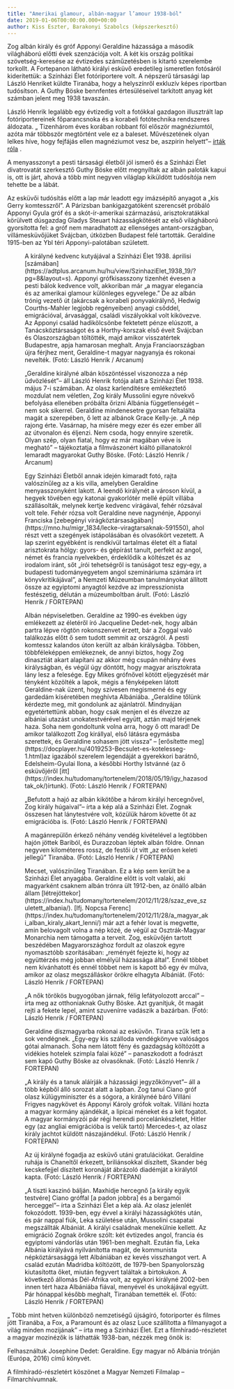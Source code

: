 ```yaml
---
title: "Amerikai glamour, albán-magyar l’amour 1938-ból"
date: 2019-01-06T00:00:00.000+00:00
author: Kiss Eszter, Barakonyi Szabolcs (képszerkesztő)
---
```


Zog albán király és gróf Apponyi Geraldine házassága a második világháború előtti évek szenzációja volt. A két kis ország politikai szövetség-keresése az évtizedes száműzetésben is kitartó szerelembe torkollt. A Fortepanon látható királyi esküvő eredetileg ismeretlen fotósáról kiderítettük: a Színházi Élet fotóriportere volt. A népszerű társasági lap László Henriket küldte Tiranába, hogy a helyszínről exkluzív képes riportban tudósítson. A Guthy Böske bennfentes értesüléseivel tarkított anyag két számban jelent meg 1938 tavaszán.

László Henrik legalább egy évtizedig volt a fotókkal gazdagon illusztrált lap fotóriportereinek főparancsnoka és a korabeli fotótechnika rendszeres áldozata. „ Tizenhárom éves korában robbant föl először magnéziumtól, azóta már többször megtörtént vele ez a baleset. Művészetének olyan lelkes híve, hogy fejfájás ellen magnéziumot vesz be, aszpirin helyett”– [írták róla](https://adtplus.arcanum.hu/hu/view/SzinhaziElet_1935_43/?query=%22l%C3%A1szl%C3%B3%20henrik%22&pg=76&layout=s) .

A menyasszonyt a pesti társasági életből jól ismerő és a Szinházi Élet divatrovatát szerkesztő Guthy Böske előtt megnyíltak az albán paloták kapui is, ott is járt, ahová a több mint negyven világlap kiküldött tudósítója nem tehette be a lábát.

Az esküvői tudósítás előtt a lap már leadott egy imázsépítő anyagot a „kis Gerry komtesszről”. A Párizsban bankigazgatóként szerencsét próbáló Apponyi Gyula gróf és a skót-ír-amerikai származású, arisztokratákkal körülvett dúsgazdag Gladys Steuart házasságkötését az első világháború gyorsította fel: a gróf nem maradhatott az ellenséges antant-országban, villámesküvőjüket Svájcban, útközben Budapest felé tartották. Geraldine 1915-ben az Ybl téri Apponyi-palotában született.

<figure>
<img src="/images/24407806_cf4e76673b24bf7767d9b06684bcf6f8_wm.jpg" alt="" />
<figcaption>A királyné kedvenc kutyájával a Színházi Élet 1938. áprilisi [számában](https://adtplus.arcanum.hu/hu/view/SzinhaziElet_1938_19/?pg=8&layout=s). Apponyi grófkisasszony tizenhét évesen a pesti bálok kedvence volt, akkoriban már „a magyar elegancia és az amerikai glamour különleges egyvelege.” De az albán trónig vezető út (akárcsak a korabeli ponyvakirálynő, Hedwig Courths-Mahler legjobb regényeiben) anyagi csőddel, emigrációval, árvasággal, családi viszályokkal volt kikövezve. Az Apponyi család hadikölcsönbe fektetett pénze elúszott, a Tanácsköztársaságot és a Horthy-korszak első éveit Svájcban és Olaszországban töltötték, majd amikor visszatértek Budapestre, apja hamarosan meghalt. Anyja Franciaországban újra férjhez ment, Geraldine-t magyar nagyanyja és rokonai nevelték. (Fotó: László Henrik / Arcanum)</figcaption>
</figure>

<figure>
<img src="/images/24407804_a8098bd5d9600c55690196591c7a13b2_wm.jpg" alt="" />
<figcaption>„Geraldine királyné albán köszöntéssel viszonozza a nép üdvözlését”– áll László Henrik fotója alatt a Szinházi Élet 1938. május 7-i számában. Az olasz karlendítésre emlékeztető mozdulat nem véletlen, Zog király Mussolini egyre növekvő befolyása ellenében próbálta őrizni Albánia függetlenségét – nem sok sikerrel. Geraldine mindenesetre gyorsan feltalálta magát a szerepében, ő lett az albánok Grace Kelly-je. „A nép rajong érte. Vasárnap, ha misére megy ezer és ezer ember áll az útvonalon és éljenzi. Nem csoda, hogy ennyire szeretik. Olyan szép, olyan fiatal, hogy ez már magában véve is megható” – tájékoztatja a filmvászonért kiáltó pillanatokról lemaradt magyarokat Guthy Böske. (Fotó: László Henrik / Arcanum)</figcaption>
</figure>

<figure>
<img src="/images/24407546_4f828e0c168fa2fd8b8c6265e8aab42c_wm.jpg" alt="" />
<figcaption>Egy Szinházi Életből annak idején kimaradt fotó, rajta valószínűleg az a kis villa, amelyben Geraldine menyasszonyként lakott. A leendő királynét a városon kívül, a hegyek tövében egy katonai gyakorlótér mellé épült villába szállásolták, melynek kertje kedvenc virágával, fehér rózsával volt tele. Fehér rózsa volt Geraldine neve nagynénje, Apponyi Franciska [zebegényi virágköztársaságában](https://mno.hu/migr_1834/lecke-viragtarsaknak-591550), ahol részt vett a szegények istápolásában és olvasókört vezetett. A lap szerint egyébként is rendkívül tartalmas életet élt a fiatal arisztokrata hölgy: gyors- és gépírást tanult, perfekt az angol, német és francia nyelvekben, érdeklődik a költészet és az irodalom iránt, sőt „írói tehetségről is tanúságot tesz egy-egy, a budapesti tudományegyetem angol szemináriuma számára írt könyvkritikájával”, a Nemzeti Múzeumban tanulmányokat állított össze az egyiptomi anyagtól kezdve az impresszionista festészetig, délután a múzeumboltban árult. (Fotó: László Henrik / FORTEPAN)</figcaption>
</figure>

<figure>
<img src="/images/24407558_22ce2bd4acd232a5fe17ed6bc8e2b475_wm.jpg" alt="" />
<figcaption>Albán népviseletben. Geraldine az 1990-es években úgy emlékezett az életéről író Jacqueline Dedet-nek, hogy albán partra lépve rögtön rokonszenvet érzett, bár a Zoggal való találkozás előtt ő sem tudott semmit az országról. A pesti komtessz kalandos úton került az albán királyságba. Többen, többféleképpen emlékeznek, de annyi biztos, hogy Zog dinasztiát akart alapítani az akkor még csupán néhány éves királyságban, és végül úgy döntött, hogy magyar arisztokrata lány lesz a felesége. Egy Mikes grófnővel kötött eljegyzését már tényként közölték a lapok, mégis a fényképeken látott Geraldine-nak üzent, hogy szívesen megismerné és egy gardedám kíséretében meghívta Albániába. „Geraldine tőlünk kérdezte meg, mit gondolunk az ajánlatról. Mindnyájan egyetértettünk abban, hogy csak menjen el és élvezze az albániai utazást unokatestvérével együtt, aztán majd térjenek haza. Soha nem gondoltunk volna arra, hogy ő ott marad! De amikor találkozott Zog királlyal, első látásra egymásba szerettek, és Geraldine sohasem jött vissza” – [erősítette meg](https://docplayer.hu/4019253-Becsulet-es-kotelesseg-1.html)az igazából szerelem legendáját a gyerekkori barátnő, Edelsheim-Gyulai Ilona, a későbbi Horthy Istvánné (az ő esküvőjéről [itt](https://index.hu/tudomany/tortenelem/2018/05/19/igy_hazasodtak_ok/)írtunk). (Fotó: László Henrik / FORTEPAN)</figcaption>
</figure>

<figure>
<img src="/images/24407554_6eb738c469caef4d7f72eea10848c9de_wm.jpg" alt="" />
<figcaption>„Befutott a hajó az albán kikötőbe a három királyi hercegnővel, Zog király húgaival”– írta a kép alá a Szinházi Élet. Zognak összesen hat lánytestvére volt, közülük három követte őt az emigrációba is. (Fotó: László Henrik / FORTEPAN)</figcaption>
</figure>

<figure>
<img src="/images/24407552_0ef6b1e6bbd82da920818d14afd73962_wm.jpg" alt="" />
<figcaption>A magánrepülőn érkező néhány vendég kivételével a legtöbben hajón jöttek Bariból, és Durazzoban léptek albán földre. Onnan negyven kilométeres rossz, de festői út vitt „az erősen keleti jellegű” Tiranába. (Fotó: László Henrik / FORTEPAN)</figcaption>
</figure>

<figure>
<img src="/images/24407538_52aad654aaf50edb74bde86dec5e2278_wm.jpg" alt="" />
<figcaption>Mecset, valószínűleg Tiranában. Ez a kép sem került be a Szinházi Élet anyagába. Geraldine előtt is volt valaki, aki magyarként csaknem albán trónra ült 1912-ben, az önálló albán állam [létrejöttekor](https://index.hu/tudomany/tortenelem/2012/11/28/szaz_eve_szuletett_albania/). [Ifj. Nopcsa Ferenc](https://index.hu/tudomany/tortenelem/2012/11/28/a_magyar_aki_alban_kiraly_akart_lenni/) már azt a fehér lovat is megvette, amin belovagolt volna a nép közé, de végül az Osztrák-Magyar Monarchia nem támogatta a terveit. Zog, esküvőjén tartott beszédében Magyarországhoz fordult az olaszok egyre nyomasztóbb szorításában: „reményét fejezte ki, hogy az együttérzés még jobban elmélyül házassága által”. Ennél többet nem kívánhatott és ennél többet nem is kapott bő egy év múlva, amikor az olasz megszálláskor örökre elhagyta Albániát. (Fotó: László Henrik / FORTEPAN)</figcaption>
</figure>

<figure>
<img src="/images/24407514_4242b877f08cc33650072da90b264a5e_wm.jpg" alt="" />
<figcaption>„A nők törökös bugyogóban járnak, félig lefátyolozott arccal” – írta meg az otthoniaknak Guthy Böske. Azt gyanítjuk, őt magát rejti a fekete lepel, amint szuvenírre vadászik a bazárban. (Fotó: László Henrik / FORTEPAN)</figcaption>
</figure>

<figure>
<img src="/images/24407516_8bc94ebffb4a624dccaabe6e28d127e3_wm.jpg" alt="" />
<figcaption>Geraldine díszmagyarba rokonai az esküvőn. Tirana szűk lett a sok vendégnek. „Egy-egy kis szálloda vendégkönyve valóságos gótai almanach. Soha nem látott fény és gazdagság költözött a vidékies hotelek szimpla falai közé” – panaszkodott a fodrászt sem kapó Guthy Böske az olvasóknak. (Fotó: László Henrik / FORTEPAN)</figcaption>
</figure>

<figure>
<img src="/images/24407520_b7bbd962a54d1e0af3bfd57c0de5e11d_wm.jpg" alt="" />
<figcaption>„A király és a tanuk aláírják a házassági jegyzőkönyvet”– áll a több képből álló sorozat alatt a lapban. Zog tanui Ciano gróf olasz külügyminiszter és a sógora, a királynéé báró Villáni Frigyes nagykövet és Apponyi Károly grófok voltak. Villáni hozta a magyar kormány ajándékát, a lipicai méneket és a két fogatot. A magyar kormányzói pár régi herendi porcelánkészletet, Hitler egy (az angliai emigrációba is velük tartó) Mercedes-t, az olasz király jachtot küldött nászajándékul. (Fotó: László Henrik / FORTEPAN)</figcaption>
</figure>

<figure>
<img src="/images/24407548_0bf5b8a0dfe8d7d4cd0438cb9f0507a0_wm.jpg" alt="" />
<figcaption>Az új királyné fogadja az esküvő utáni gratulációkat. Geraldine ruhája is Chaneltől érkezett, briliánsokkal díszített, Skander bég kecskefejjel díszített koronáját ábrázoló diadémját a királytól kapta. (Fotó: László Henrik / FORTEPAN)</figcaption>
</figure>

<figure>
<img src="/images/24407556_61ebfcb6fa3538b01e2b3c1e97d0f032_wm.jpg" alt="" />
<figcaption>„A tiszti kaszinó bálján. Maxhidje hercegnő [a király egyik testvére] Ciano gróffal [a padon jobbra] és a bergamói herceggel”– írta a Szinházi Élet a kép alá. Az olasz jelenlét fokozódott. 1939-ben, egy évvel a királyi házasságkötés után, és pár nappal fiúk, Leka születése után, Mussolini csapatai megszállták Albániát. A királyi családnak menekülnie kellett. Az emigráció Zognak örökre szólt: két évtizedes angol, francia és egyiptomi vándorlás után 1961-ben meghalt. Ezután fia, Leka Albánia királyává nyilvánította magát, de kommunista népköztársasággá lett Albániában ez kevés visszhangot vert. A család ezután Madridba költözött, de 1979-ben Spanyolország kiutasította őket, miután fegyvert találtak a birtokukon. A következő állomás Dél-Afrika volt, az egykori királyné 2002-ben innen tért haza Albániába fiával, menyével és unokájával együtt. Pár hónappal később meghalt, Tiranában temették el. (Fotó: László Henrik / FORTEPAN)</figcaption>
</figure>

„ Több mint hetven különböző nemzetiségű újságíró, fotoriporter és filmes jött Tiranába, a Fox, a Paramount és az olasz Luce szállította a filmanyagot a világ minden mozijának” – írta meg a Szinházi Élet. Ezt a filmhíradó-részletet a magyar mozinézők is láthatták 1938-ban, nézzék meg önök is:

Felhasználtuk Josephine Dedet: Geraldine. Egy magyar nő Albánia trónján (Európa, 2016) című könyvét.

A filmhíradó-részletért köszönet a Magyar Nemzeti Filmalap – Filmarchívumnak.
